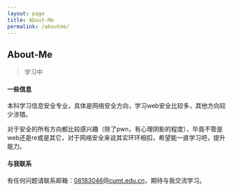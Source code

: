 ```yaml
---
layout: page
title: About-Me
permalink: /aboutme/
---
```


## About-Me

> 学习中

#### 一些信息

本科学习信息安全专业，具体是网络安全方向，学习web安全比较多，其他方向较少涉猎。

对于安全的所有方向都比较感兴趣（除了pwn，有心理阴影的程度），毕竟不管是web还是re或是其它，对于网络安全来说其实环环相扣，希望能一直学习吧，提升能力。

#### 与我联系

有任何问题请联系邮箱：08183046@cumt.edu.cn，期待与我交流学习。

